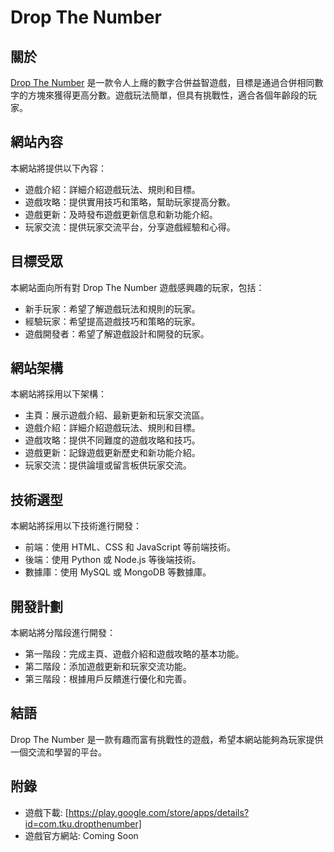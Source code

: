 # Drop The Number

## 關於

[Drop The Number](https://github.com/min20120907/flutter-dropthenumber) 是一款令人上癮的數字合併益智遊戲，目標是通過合併相同數字的方塊來獲得更高分數。遊戲玩法簡單，但具有挑戰性，適合各個年齡段的玩家。

## 網站內容

本網站將提供以下內容：

* 遊戲介紹：詳細介紹遊戲玩法、規則和目標。
* 遊戲攻略：提供實用技巧和策略，幫助玩家提高分數。
* 遊戲更新：及時發布遊戲更新信息和新功能介紹。
* 玩家交流：提供玩家交流平台，分享遊戲經驗和心得。

## 目標受眾

本網站面向所有對 Drop The Number 遊戲感興趣的玩家，包括：

* 新手玩家：希望了解遊戲玩法和規則的玩家。
* 經驗玩家：希望提高遊戲技巧和策略的玩家。
* 遊戲開發者：希望了解遊戲設計和開發的玩家。

## 網站架構

本網站將採用以下架構：

* 主頁：展示遊戲介紹、最新更新和玩家交流區。
* 遊戲介紹：詳細介紹遊戲玩法、規則和目標。
* 遊戲攻略：提供不同難度的遊戲攻略和技巧。
* 遊戲更新：記錄遊戲更新歷史和新功能介紹。
* 玩家交流：提供論壇或留言板供玩家交流。

## 技術選型

本網站將採用以下技術進行開發：

* 前端：使用 HTML、CSS 和 JavaScript 等前端技術。
* 後端：使用 Python 或 Node.js 等後端技術。
* 數據庫：使用 MySQL 或 MongoDB 等數據庫。

## 開發計劃

本網站將分階段進行開發：

* 第一階段：完成主頁、遊戲介紹和遊戲攻略的基本功能。
* 第二階段：添加遊戲更新和玩家交流功能。
* 第三階段：根據用戶反饋進行優化和完善。

## 結語

Drop The Number 是一款有趣而富有挑戰性的遊戲，希望本網站能夠為玩家提供一個交流和學習的平台。

## 附錄
* 遊戲下載: [https://play.google.com/store/apps/details?id=com.tku.dropthenumber]
* 遊戲官方網站: Coming Soon
